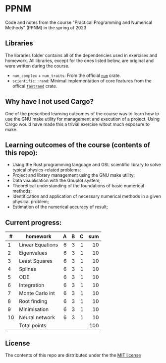 # PPNM
Code and notes from the course "Practical Programming and Numerical Methods" (PPNM) in the spring of 2023

## Libraries
The libraries folder contains all of the dependencies used in exercises and homework. All libraries, except for the ones listed below, are original and were written during the course.
* `num_complex` + `num_traits`: From the official [`num`](https://crates.io/crates/num) crate.
* `scientific::rand`: Minimal implementation of core features from the offical [`fastrand`](https://crates.io/crates/fastrand) crate.

## Why have I not used Cargo?
One of the prescribed learning outcomes of the course was to learn how to use the GNU make utility for management and execution of a project. Using Cargo would have made this a trivial exercise witout much exposure to make.

## Learning outcomes of the course (contents of this repo):
* Using the Rust programming language and GSL scientific library to solve typical physics-related problems;
* Project and library management using the GNU make utility;
* Data visualisation with the Gnuplot system;
* Theoretical understanding of the foundations of basic numerical methods;
* Identification and application of necessary numerical methods in a given physical problem;
* Estimation of the numerical accuracy of result;

## Current progress:
|  # | homework         |  A |  B |  C | sum |
| -- | ---------------- | -: | -: | -: | --: |
|  1 | Linear Equations |  6 |  3 |  1 |  10 |
|  2 | Eigenvalues      |  6 |  3 |  1 |  10 |
|  3 | Least Squares    |  6 |  3 |  1 |  10 |
|  4 | Splines          |  6 |  3 |  1 |  10 |
|  5 | ODE              |  6 |  3 |  1 |  10 |
|  6 | Integration      |  6 |  3 |  1 |  10 |
|  7 | Monte Carlo int  |  6 |  3 |  1 |  10 |
|  8 | Root finding     |  6 |  3 |  1 |  10 |
|  9 | Minimisation     |  6 |  3 |  1 |  10 |
| 10 | Neural network   |  6 |  3 |  1 |  10 |
|    | Total points:    |    |    |    | 100 |

## License
The contents of this repo are distributed under the the [MIT license](http://opensource.org/licenses/MIT)